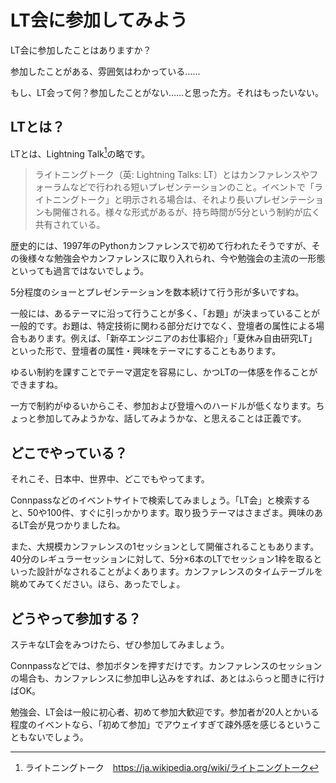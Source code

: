 # LT会に参加してみよう

LT会に参加したことはありますか？

参加したことがある、雰囲気はわかっている……

もし、LT会って何？参加したことがない……と思った方。それはもったいない。

## LTとは？

LTとは、Lightning Talk[^LT]の略です。

> ライトニングトーク（英: Lightning Talks: LT）とはカンファレンスやフォーラムなどで行われる短いプレゼンテーションのこと。イベントで「ライトニングトーク」と明示される場合は、それより長いプレゼンテーションも開催される。様々な形式があるが、持ち時間が5分という制約が広く共有されている。

[^LT]: ライトニングトーク　https://ja.wikipedia.org/wiki/ライトニングトーク

歴史的には、1997年のPythonカンファレンスで初めて行われたそうですが、その後様々な勉強会やカンファレンスに取り入れられ、今や勉強会の主流の一形態といっても過言ではないでしょう。

5分程度のショーとプレゼンテーションを数本続けて行う形が多いですね。

一般には、あるテーマに沿って行うことが多く、「お題」が決まっていることが一般的です。お題は、特定技術に関わる部分だけでなく、登壇者の属性による場合もあります。例えば、「新卒エンジニアのお仕事紹介」「夏休み自由研究LT」といった形で、登壇者の属性・興味をテーマにすることもあります。

ゆるい制約を課すことでテーマ選定を容易にし、かつLTの一体感を作ることができますね。

一方で制約がゆるいからこそ、参加および登壇へのハードルが低くなります。ちょっと参加してみようかな、話してみようかな、と思えることは正義です。

## どこでやっている？

それこそ、日本中、世界中、どこでもやってます。

Connpassなどのイベントサイトで検索してみましょう。「LT会」と検索すると、50や100件、すぐに引っかかります。取り扱うテーマはさまざま。興味のあるLT会が見つかりましたね。

また、大規模カンファレンスの1セッションとして開催されることもあります。40分のレギュラーセッションに対して、5分×6本のLTでセッション1枠を取るといった設計がなされることがよくあります。カンファレンスのタイムテーブルを眺めてみてください。ほら、あったでしょ。

## どうやって参加する？
ステキなLT会をみつけたら、ぜひ参加してみましょう。

Connpassなどでは、参加ボタンを押すだけです。カンファレンスのセッションの場合も、カンファレンスに参加申し込みをすれば、あとはふらっと聞きに行けばOK。

勉強会、LT会は一般に初心者、初めて参加大歓迎です。参加者が20人とかいる程度のイベントなら、「初めて参加」でアウェイすぎて疎外感を感じるということもないでしょう。
